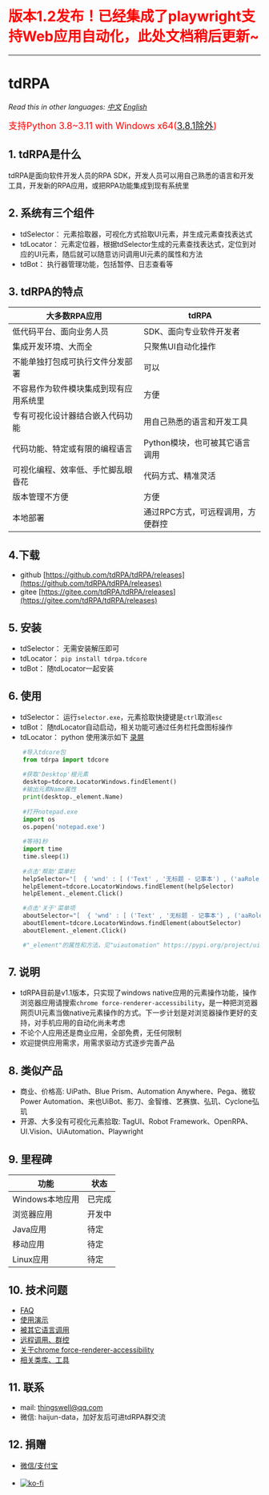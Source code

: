 # <span style="color:red">版本1.2发布！已经集成了playwright支持Web应用自动化，此处文档稍后更新~</span>
--------------

# tdRPA

*Read this in other languages: [中文](./README_cn.md) [English](./README.md)*

<span style="color:red;font-size:18px">支持Python 3.8~3.11 with Windows x64([3.8.1除外](https://github.com/yinkaisheng/Python-UIAutomation-for-Windows))</span>

## 1. tdRPA是什么
tdRPA是面向软件开发人员的RPA SDK，开发人员可以用自己熟悉的语言和开发工具，开发新的RPA应用，或把RPA功能集成到现有系统里

## 2. 系统有三个组件
- tdSelector： 元素拾取器，可视化方式拾取UI元素，并生成元素查找表达式
- tdLocator： 元素定位器，根据tdSelector生成的元素查找表达式，定位到对应的UI元素，随后就可以随意访问调用UI元素的属性和方法
- tdBot： 执行器管理功能，包括暂停、日志查看等

## 3. tdRPA的特点
|**大多数RPA应用**   |  **tdRPA** |
| ------------ | ------------ |
|低代码平台、面向业务人员|SDK、面向专业软件开发者|
|集成开发环境、大而全|只聚焦UI自动化操作|
|不能单独打包成可执行文件分发部署|可以|
|不容易作为软件模块集成到现有应用系统里|方便|
|专有可视化设计器结合嵌入代码功能|用自己熟悉的语言和开发工具|
|代码功能、特定或有限的编程语言|Python模块，也可被其它语言调用|
|可视化编程、效率低、手忙脚乱眼昏花|代码方式、精准灵活|
|版本管理不方便|方便|
|本地部署|通过RPC方式，可远程调用，方便群控|

## 4.下载
- github [https://github.com/tdRPA/tdRPA/releases](https://github.com/tdRPA/tdRPA/releases)
- gitee [https://gitee.com/tdRPA/tdRPA/releases](https://gitee.com/tdRPA/tdRPA/releases)

## 5. 安装
- tdSelector： 无需安装解压即可
- tdLocator： `pip install tdrpa.tdcore`
- tdBot： 随tdLocator一起安装

## 6. 使用
- tdSelector： 运行`selector.exe`，元素拾取快捷键是`ctrl`取消`esc`
- tdBot： 随tdLocator自动启动，相关功能可通过任务栏托盘图标操作
- tdLocator： python 使用演示如下 [录屏](https://tdrpa.thingswell.cn/video/usage_cn.mp4)


```python
    #导入tdcore包
    from tdrpa import tdcore
    
    #获取'Desktop'根元素
    desktop=tdcore.LocatorWindows.findElement()
    #输出元素Name属性
    print(desktop._element.Name)
    
    #打开notepad.exe
    import os
    os.popen('notepad.exe')
    
    #等待1秒
    import time
    time.sleep(1)
    
    #点击'帮助'菜单栏
    helpSelector="[  { 'wnd' : [ ('Text' , '无标题 - 记事本') , ('aaRole' , '10') , ('App' , 'notepad.exe') ] } ,  { 'ctrl' : [ ('AutomationId' , 'MenuBar') , ('Text' , '应用程序') ] } ,  { 'ctrl' : [ ('Text' , '帮助(H)') , ('aaRole' , '12') ] }]"
    helpElement=tdcore.LocatorWindows.findElement(helpSelector)
    helpElement._element.Click()

    #点击'关于'菜单项
    aboutSelector="[  { 'wnd' : [ ('Text' , '无标题 - 记事本') , ('aaRole' , '10') , ('App' , 'notepad.exe') ] } ,  { 'wnd' : [ ('Text' , '帮助(H)') , ('aaRole' , '11') ] } ,  { 'ctrl' : [ ('AutomationId' , '65') , ('Text' , '关于记事本(A)') ] }]"
    aboutElement=tdcore.LocatorWindows.findElement(aboutSelector)
    aboutElement._element.Click()

    #"_element"的属性和方法，见"uiautomation" https://pypi.org/project/uiautomation/ 开源库，或使用带代码补全和智能提示的编程环境
```

## 7. 说明
- tdRPA目前是v1.1版本，只实现了windows native应用的元素操作功能，操作浏览器应用请搜索`chrome force-renderer-accessibility`，是一种把浏览器网页UI元素当做native元素操作的方式。下一步计划是对浏览器操作更好的支持，对手机应用的自动化尚未考虑
- 不论个人应用还是商业应用，全部免费，无任何限制
- 欢迎提供应用需求，用需求驱动方式逐步完善产品

## 8. 类似产品
- 商业、价格高: UiPath、Blue Prism、Automation Anywhere、Pega、微软Power Automation、来也UiBot、影刀、金智维、艺赛旗、弘玑、Cyclone弘玑
- 开源、大多没有可视化元素拾取: TagUI、Robot Framework、OpenRPA、UI.Vision、UiAutomation、Playwright

## 9. 里程碑
|**功能**   |  **状态** |
| ------------ | ------------ |
|Windows本地应用| 已完成 |
|浏览器应用| 开发中 |
|Java应用| 待定 |
|移动应用| 待定 |
|Linux应用| 待定 |

## 10. 技术问题
- [FAQ](./topic/faq_cn.md)
- [使用演示](./topic/demo_cn.md)
- [被其它语言调用](./topic/interop_cn.md)
- [远程调用、群控](./topic/rpc_cn.md)
- [关于chrome force-renderer-accessibility](./topic/chrome_cn.md)
- [相关类库、工具](./topic/toolset_cn.md)

## 11. 联系
- mail: thingswell@qq.com
- 微信: haijun-data，加好友后可进tdRPA群交流

## 12. 捐赠
- [微信/支付宝](./topic/zan.md)<br><br>
- [![ko-fi](https://tdrpa.thingswell.cn/image/ko-fi.png)](https://ko-fi.com/K3K7MFO73)
